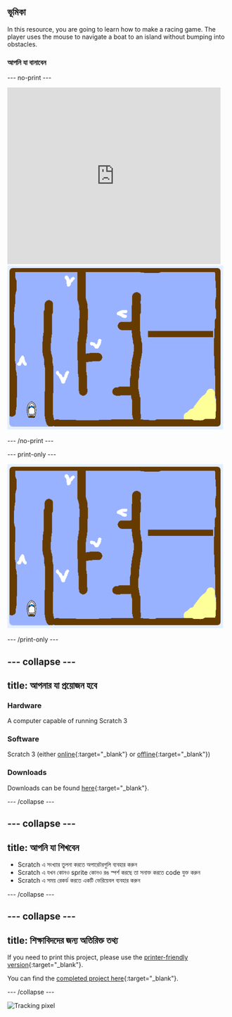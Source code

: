 ## ভূমিকা

In this resource, you are going to learn how to make a racing game. The player uses the mouse to navigate a boat to an island without bumping into obstacles.

### আপনি যা বানাবেন

\--- no-print \---

<div class="scratch-preview">
  <iframe allowtransparency="true" width="485" height="402" src="https://scratch.mit.edu/projects/embed/276662533/?autostart=false" frameborder="0" scrolling="no"></iframe>
  <img src="images/boat_race_demo.png">
</div>

\--- /no-print \---

\--- print-only \---

![boat race demo](images/boat_race_demo.png)

\--- /print-only \---

## \--- collapse \---

## title: আপনার যা প্রয়োজন হবে

### Hardware

A computer capable of running Scratch 3

### Software

Scratch 3 (either [online](https://rpf.io/scratchon){:target="_blank"} or [offline](https://rpf.io/scratchoff){:target="_blank"})

### Downloads

Downloads can be found [here](https://rpf.io/p/en/boat-race-go){:target="_blank"}.

\--- /collapse \---

## \--- collapse \---

## title: আপনি যা শিখবেন

- Scratch এ সংখ্যার তুলনা করতে অপারেটরগুলি ব্যবহার করুন
- Scratch এ যখন কোনও sprite কোনও রঙ স্পর্শ করছে তা সনাক্ত করতে code যুক্ত করুন
- Scratch এ সময় রেকর্ড করতে একটি ভেরিয়েবল ব্যবহার করুন

\--- /collapse \---

## \--- collapse \---

## title: শিক্ষাবিদদের জন্য অতিরিক্ত তথ্য

If you need to print this project, please use the [printer-friendly version](https://projects.raspberrypi.org/en/projects/boat-race/print){:target="_blank"}.

You can find the [completed project here](https://rpf.io/p/en/boat-race-get){:target="_blank"}.

\--- /collapse \---

![Tracking pixel](https://code.org/api/hour/begin_codeclub_boatrace.png)